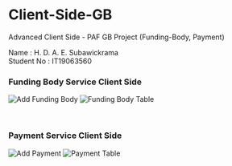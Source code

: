 # Client-Side-GB
Advanced Client Side - PAF GB Project (Funding-Body, Payment)
<br />

Name : H. D. A. E. Subawickrama <br />
Student No : IT19063560
<br />

### Funding Body Service Client Side <br />

![Add Funding Body](https://user-images.githubusercontent.com/37544078/118240173-4df7ce00-b4b8-11eb-9e48-9b87d42df449.png)
![Funding Body Table](https://user-images.githubusercontent.com/37544078/118240203-57813600-b4b8-11eb-8af5-20924f56cf84.PNG)

<br />

### Payment Service Client Side <br />

![Add Payment](https://user-images.githubusercontent.com/37544078/118240357-8ac3c500-b4b8-11eb-8956-0bc3bf18d394.png)
![Payment Table](https://user-images.githubusercontent.com/37544078/118240372-8f887900-b4b8-11eb-9729-3bcfd2bb63cb.png)

